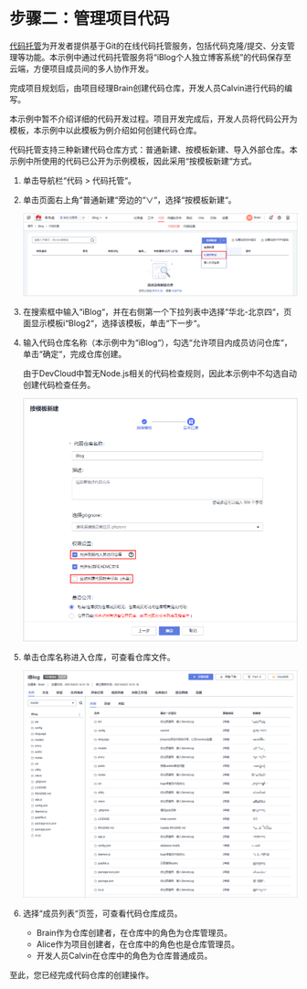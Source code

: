 # 步骤二：管理项目代码<a name="devcloud_qs_0404"></a>

[代码托管](https://www.huaweicloud.com/product/codehub.html)为开发者提供基于Git的在线代码托管服务，包括代码克隆/提交、分支管理等功能。本示例中通过代码托管服务将“iBlog个人独立博客系统”的代码保存至云端，方便项目成员间的多人协作开发。

完成项目规划后，由项目经理Brain创建代码仓库，开发人员Calvin进行代码的编写。

本示例中暂不介绍详细的代码开发过程。项目开发完成后，开发人员将代码公开为模板，本示例中以此模板为例介绍如何创建代码仓库。

代码托管支持三种新建代码仓库方式：普通新建、按模板新建、导入外部仓库。本示例中所使用的代码已公开为示例模板，因此采用“按模板新建“方式。

1.  单击导航栏“代码  \>  代码托管“。
2.  单击页面右上角“普通新建“旁边的“∨“，选择“按模板新建“。

    ![](figures/Node-js-代码托管.png)

3.  在搜索框中输入“iBlog“，并在右侧第一个下拉列表中选择“华北-北京四“，页面显示模板i“Blog2“，选择该模板，单击“下一步“。
4.  输入代码仓库名称（本示例中为“iBlog“），勾选“允许项目内成员访问仓库“，单击“确定“，完成仓库创建。

    由于DevCloud中暂无Node.js相关的代码检查规则，因此本示例中不勾选自动创建代码检查任务。

    ![](figures/Node-js-代码仓库基本信息.png)

5.  单击仓库名称进入仓库，可查看仓库文件。

    ![](figures/Node-js-代码仓库.png)

6.  选择“成员列表“页签，可查看代码仓库成员。
    -   Brain作为仓库创建者，在仓库中的角色为仓库管理员。
    -   Alice作为项目创建者，在仓库中的角色也是仓库管理员。
    -   开发人员Calvin在仓库中的角色为仓库普通成员。


至此，您已经完成代码仓库的创建操作。

  

